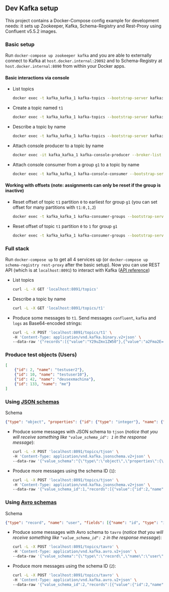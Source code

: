 ## Dev Kafka setup

This project contains a Docker-Compose config example for development needs: it sets up Zookeeper, Kafka,
Schema-Registry and Rest-Proxy using Confluent v5.5.2 images.

### Basic setup

Run `docker-compose up zookeeper kafka` and you are able to externally connect to Kafka at `host.docker.internal:29092`
and to Schema-Registry at `host.docker.internal:8090` from within your Docker apps.

#### Basic interactions via console

- List topics
    ```bash
    docker exec -t kafka_kafka_1 kafka-topics --bootstrap-server kafka:9092 --list
    ```
- Create a topic named `t1`
    ```bash
    docker exec -t kafka_kafka_1 kafka-topics --bootstrap-server kafka:9092 --create --topic t1 --partitions 1 --replication-factor 1
    ```
- Describe a topic by name
    ```bash
    docker exec -t kafka_kafka_1 kafka-topics --bootstrap-server kafka:9092 --describe --topic t1
    ```
- Attach console producer to a topic by name
    ```bash
    docker exec -it kafka_kafka_1 kafka-console-producer --broker-list kafka:9092 --topic t1
    ```
- Attach console consumer from a group `g1` to a topic by name
    ```bash
    docker exec -t kafka_kafka_1 kafka-console-consumer --bootstrap-server kafka:9092 --group g1 --topic t1
    ```

#### Working with offsets (note: assignments can only be reset if the group is inactive)

- Reset offset of topic `t1` partition `0` to earliest for group `g1` (you can set offset for many partitions with `t1:0,1,2`)
    ```bash
    docker exec -t kafka_kafka_1 kafka-consumer-groups --bootstrap-server kafka:9092 --reset-offsets --topic t1:0 --to-earliest --group g1 --execute
    ```
- Reset offset of topic `t1` partition `0` to `1` for group `g1`
    ```bash
    docker exec -t kafka_kafka_1 kafka-consumer-groups --bootstrap-server kafka:9092 --reset-offsets --topic t1:0 --to-offset 1 --group g1 --execute
    ```

### Full stack

Run `docker-compose up` to get all 4 services up (or `docker-compose up schema-registry rest-proxy` after the basic setup).
Now you can use REST API (which is at `localhost:8091`) to interact with Kafka
([API reference](https://docs.confluent.io/5.5.2/kafka-rest/api.html))

- List topics
    ```bash
    curl -L -X GET 'localhost:8091/topics'
    ```
- Describe a topic by name
    ```bash
    curl -L -X GET 'localhost:8091/topics/t1'
    ```
- Produce some messages to `t1`. Send messages `confluent`, `kafka` and `logs` as Base64-encoded strings:
    ```bash
    curl -L -X POST 'localhost:8091/topics/t1' \
    -H 'Content-Type: application/vnd.kafka.binary.v2+json' \
    --data-raw '{"records":[{"value":"Y29uZmx1ZW50"},{"value":"a2Fma2E="},{"value":"bG9ncw=="}]}'
    ```

### Produce test objects (Users)

```json
[
    {"id": 2, "name": "testuser2"},
    {"id": 10, "name": "testuser10"},
    {"id": 42, "name": "deusexmachina"},
    {"id": 133, "name": "me"}
]
```

### Using [JSON schemas](https://json-schema.org/)

Schema
```json
{"type": "object", "properties": {"id": {"type": "integer"}, "name": {"type": "string"}}}
```

- Produce some messages with JSON schema to `tjson` (*notice that you will receive something like `"value_schema_id": 1` in the response message*):
    ```bash
    curl -L -X POST 'localhost:8091/topics/tjson' \
    -H 'Content-Type: application/vnd.kafka.jsonschema.v2+json' \
    --data-raw '{"value_schema":"{\"type\":\"object\",\"properties\":{\"id\":{\"type\":\"integer\"},\"name\":{\"type\":\"string\"}}}","records":[{"value":{"id":10,"name":"testuser10"}},{"value":{"id":42,"name":"deusexmachina"}}]}'
    ```
- Produce more messages using the schema ID (`1`):
    ```bash
    curl -L -X POST 'localhost:8091/topics/tjson' \
    -H 'Content-Type: application/vnd.kafka.jsonschema.v2+json' \
    --data-raw '{"value_schema_id":1,"records":[{"value":{"id":2,"name":"testuser2"}},{"value":{"id":133,"name":"me"}}]}'
    ```

### Using [Avro schemas](https://avro.apache.org/)

Schema
```json
{"type": "record", "name": "user", "fields": [{"name": "id", "type": "int"}, {"name": "name", "type": "string"}]}
```

- Produce some messages with Avro schema to `tavro` (*notice that you will receive something like `"value_schema_id": 2` in the response message*):
    ```bash
    curl -L -X POST 'localhost:8091/topics/tavro' \
    -H 'Content-Type: application/vnd.kafka.avro.v2+json' \
    --data-raw '{"value_schema":"{\"type\":\"record\",\"name\":\"user\",\"fields\":[{\"name\":\"id\",\"type\":\"int\"},{\"name\":\"name\",\"type\":\"string\"}]}","records":[{"value":{"id":10,"name":"testuser10"}},{"value":{"id":42,"name":"deusexmachina"}}]}'
    ```
- Produce more messages using the schema ID (`2`):
    ```bash
    curl -L -X POST 'localhost:8091/topics/tavro' \
    -H 'Content-Type: application/vnd.kafka.avro.v2+json' \
    --data-raw '{"value_schema_id":2,"records":[{"value":{"id":2,"name":"testuser2"}},{"value":{"id":133,"name":"me"}}]}'
    ```
